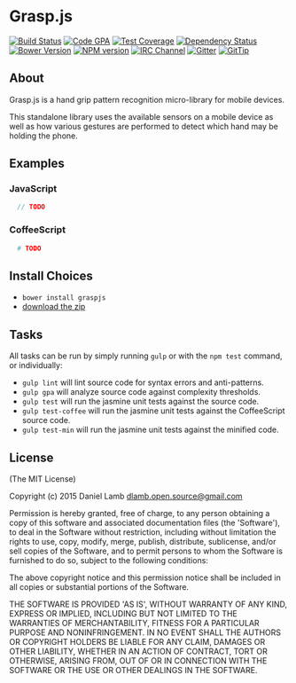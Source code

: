 # Grasp.js
[![Build Status][build-image]][build-url]
[![Code GPA][gpa-image]][gpa-url]
[![Test Coverage][coverage-image]][coverage-url]
[![Dependency Status][depstat-image]][depstat-url]
[![Bower Version][bower-image]][bower-url]
[![NPM version][npm-image]][npm-url]
[![IRC Channel][irc-image]][irc-url]
[![Gitter][gitter-image]][gitter-url]
[![GitTip][tip-image]][tip-url]

## About

Grasp.js is a hand grip pattern recognition micro-library for mobile devices.

This standalone library uses the available sensors on a mobile device as well as how various gestures are performed to detect which hand may be holding the phone.

## Examples

### JavaScript

```JavaScript
  // TODO
```

### CoffeeScript

```CoffeeScript
  # TODO
```

## Install Choices
- `bower install graspjs`
- [download the zip](https://github.com/daniellmb/graspjs/archive/master.zip)

## Tasks

All tasks can be run by simply running `gulp` or with the `npm test` command, or individually:

  * `gulp lint` will lint source code for syntax errors and anti-patterns.
  * `gulp gpa` will analyze source code against complexity thresholds.
  * `gulp test` will run the jasmine unit tests against the source code.
  * `gulp test-coffee` will run the jasmine unit tests against the CoffeeScript source code.
  * `gulp test-min` will run the jasmine unit tests against the minified code.

## License

(The MIT License)

Copyright (c) 2015 Daniel Lamb dlamb.open.source@gmail.com

Permission is hereby granted, free of charge, to any person obtaining
a copy of this software and associated documentation files (the
'Software'), to deal in the Software without restriction, including
without limitation the rights to use, copy, modify, merge, publish,
distribute, sublicense, and/or sell copies of the Software, and to
permit persons to whom the Software is furnished to do so, subject to
the following conditions:

The above copyright notice and this permission notice shall be
included in all copies or substantial portions of the Software.

THE SOFTWARE IS PROVIDED 'AS IS', WITHOUT WARRANTY OF ANY KIND,
EXPRESS OR IMPLIED, INCLUDING BUT NOT LIMITED TO THE WARRANTIES OF
MERCHANTABILITY, FITNESS FOR A PARTICULAR PURPOSE AND NONINFRINGEMENT.
IN NO EVENT SHALL THE AUTHORS OR COPYRIGHT HOLDERS BE LIABLE FOR ANY
CLAIM, DAMAGES OR OTHER LIABILITY, WHETHER IN AN ACTION OF CONTRACT,
TORT OR OTHERWISE, ARISING FROM, OUT OF OR IN CONNECTION WITH THE
SOFTWARE OR THE USE OR OTHER DEALINGS IN THE SOFTWARE.



[build-url]: https://travis-ci.org/daniellmb/grasp.js
[build-image]: http://img.shields.io/travis/daniellmb/grasp.js.png

[gpa-url]: https://codeclimate.com/github/daniellmb/grasp.js
[gpa-image]: https://codeclimate.com/github/daniellmb/grasp.js.png

[coverage-url]: https://codeclimate.com/github/daniellmb/grasp.js/code?sort=covered_percent&sort_direction=desc
[coverage-image]: https://codeclimate.com/github/daniellmb/grasp.js/coverage.png

[depstat-url]: https://david-dm.org/daniellmb/grasp.js
[depstat-image]: https://david-dm.org/daniellmb/grasp.js.png?theme=shields.io

[issues-url]: https://github.com/daniellmb/grasp.js/issues
[issues-image]: http://img.shields.io/github/issues/daniellmb/grasp.js.png

[bower-url]: http://bower.io/search/?q=graspjs
[bower-image]: https://badge.fury.io/bo/grasp.js.png

[downloads-url]: https://www.npmjs.org/package/graspjs
[downloads-image]: http://img.shields.io/npm/dm/grasp.js.png

[npm-url]: https://www.npmjs.org/package/graspjs
[npm-image]: https://badge.fury.io/js/graspjs.png

[irc-url]: http://webchat.freenode.net/?channels=graspjs
[irc-image]: http://img.shields.io/badge/irc-%23graspjs-brightgreen.png

[gitter-url]: https://gitter.im/daniellmb/grasp.js
[gitter-image]: http://img.shields.io/badge/gitter-daniellmb/grasp.js-brightgreen.png

[tip-url]: https://www.gittip.com/daniellmb
[tip-image]: http://img.shields.io/gittip/daniellmb.png
